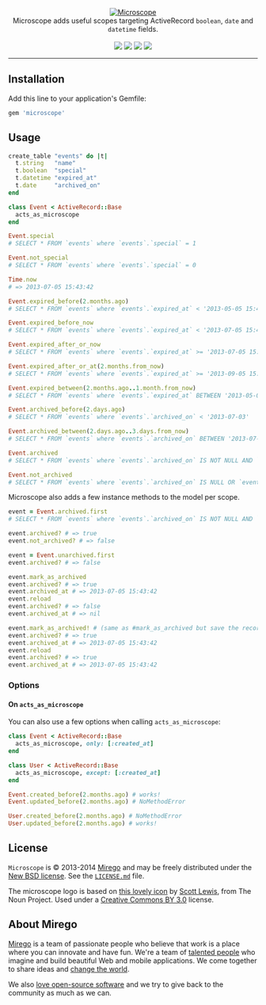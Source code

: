 <p align="center">
  <a href="https://github.com/mirego/microscope">
    <img src="http://i.imgur.com/JMcAStM.png" alt="Microscope" />
  </a>
  <br />
  Microscope adds useful scopes targeting ActiveRecord <code>boolean</code>, <code>date</code> and <code>datetime</code> fields.
  <br /><br />
  <a href="https://rubygems.org/gems/microscope"><img src="http://img.shields.io/gem/v/microscope.svg" /></a>
  <a href="https://codeclimate.com/github/mirego/microscope"><img src="http://img.shields.io/codeclimate/github/mirego/microscope.svg" /></a>
  <a href='https://gemnasium.com/mirego/microscope'><img src="http://img.shields.io/gemnasium/mirego/microscope.svg" /></a>
  <a href="https://travis-ci.org/mirego/microscope"><img src="http://img.shields.io/travis/mirego/microscope.svg" /></a>
</p>

---

## Installation

Add this line to your application's Gemfile:

```ruby
gem 'microscope'
```

## Usage

```ruby
create_table "events" do |t|
  t.string   "name"
  t.boolean  "special"
  t.datetime "expired_at"
  t.date     "archived_on"
end

class Event < ActiveRecord::Base
  acts_as_microscope
end

Event.special
# SELECT * FROM `events` where `events`.`special` = 1

Event.not_special
# SELECT * FROM `events` where `events`.`special` = 0

Time.now
# => 2013-07-05 15:43:42

Event.expired_before(2.months.ago)
# SELECT * FROM `events` where `events`.`expired_at` < '2013-05-05 15:43:42'

Event.expired_before_now
# SELECT * FROM `events` where `events`.`expired_at` < '2013-07-05 15:43:42'

Event.expired_after_or_now
# SELECT * FROM `events` where `events`.`expired_at` >= '2013-07-05 15:43:42'

Event.expired_after_or_at(2.months.from_now)
# SELECT * FROM `events` where `events`.`expired_at` >= '2013-09-05 15:43:42'

Event.expired_between(2.months.ago..1.month.from_now)
# SELECT * FROM `events` where `events`.`expired_at` BETWEEN '2013-05-05 15:43:42' AND '2013-08-05 15:43:42'

Event.archived_before(2.days.ago)
# SELECT * FROM `events` where `events`.`archived_on` < '2013-07-03'

Event.archived_between(2.days.ago..3.days.from_now)
# SELECT * FROM `events` where `events`.`archived_on` BETWEEN '2013-07-03' AND '2013-07-08'

Event.archived
# SELECT * FROM `events` where `events`.`archived_on` IS NOT NULL AND `events`.`archived_on` <= '2013-07-05 15:43:42'

Event.not_archived
# SELECT * FROM `events` where `events`.`archived_on` IS NULL OR `events`.`archived_on` > '2013-07-05 15:43:42'
```

Microscope also adds a few instance methods to the model per scope.

```ruby
event = Event.archived.first
# SELECT * FROM `events` where `events`.`archived_on` IS NOT NULL AND `events`.`archived_on` <= '2013-07-05 15:43:42' LIMIT 1

event.archived? # => true
event.not_archived? # => false

event = Event.unarchived.first
event.archived? # => false

event.mark_as_archived
event.archived? # => true
event.archived_at # => 2013-07-05 15:43:42
event.reload
event.archived? # => false
event.archived_at # => nil

event.mark_as_archived! # (same as #mark_as_archived but save the record immediately)
event.archived? # => true
event.archived_at # => 2013-07-05 15:43:42
event.reload
event.archived? # => true
event.archived_at # => 2013-07-05 15:43:42
```

### Options

#### On `acts_as_microscope`

You can also use a few options when calling `acts_as_microscope`:

```ruby
class Event < ActiveRecord::Base
  acts_as_microscope, only: [:created_at]
end

class User < ActiveRecord::Base
  acts_as_microscope, except: [:created_at]
end

Event.created_before(2.months.ago) # works!
Event.updated_before(2.months.ago) # NoMethodError

User.created_before(2.months.ago) # NoMethodError
User.updated_before(2.months.ago) # works!
```

## License

`Microscope` is © 2013-2014 [Mirego](http://www.mirego.com) and may be freely distributed under the [New BSD license](http://opensource.org/licenses/BSD-3-Clause).  See the [`LICENSE.md`](https://github.com/mirego/microscope/blob/master/LICENSE.md) file.

The microscope logo is based on [this lovely icon](http://thenounproject.com/noun/microscope/#icon-No9056) by [Scott Lewis](http://thenounproject.com/iconify), from The Noun Project. Used under a [Creative Commons BY 3.0](http://creativecommons.org/licenses/by/3.0/) license.

## About Mirego

[Mirego](http://mirego.com) is a team of passionate people who believe that work is a place where you can innovate and have fun. We're a team of [talented people](http://life.mirego.com) who imagine and build beautiful Web and mobile applications. We come together to share ideas and [change the world](http://mirego.org).

We also [love open-source software](http://open.mirego.com) and we try to give back to the community as much as we can.
